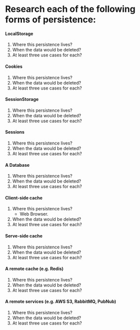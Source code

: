 # Research each of the following forms of persistence:

#### LocalStorage
1. Where this persistence lives?
2. When the data would be deleted?
3. At least three use cases for each?

#### Cookies
1. Where this persistence lives?
2. When the data would be deleted?
3. At least three use cases for each?

#### SessionStorage
1. Where this persistence lives?
2. When the data would be deleted?
3. At least three use cases for each?

#### Sessions
1. Where this persistence lives?
2. When the data would be deleted?
3. At least three use cases for each?

#### A Database
1. Where this persistence lives?
2. When the data would be deleted?
3. At least three use cases for each?

#### Client-side cache
1. Where this persistence lives?
    * Web Browser.
2. When the data would be deleted?
3. At least three use cases for each?

#### Serve-side cache
1. Where this persistence lives?
2. When the data would be deleted?
3. At least three use cases for each?

#### A remote cache (e.g. Redis)
1. Where this persistence lives?
2. When the data would be deleted?
3. At least three use cases for each?

#### A remote services (e.g. AWS S3, RabbitMQ, PubNub)
1. Where this persistence lives?
2. When the data would be deleted?
3. At least three use cases for each?
